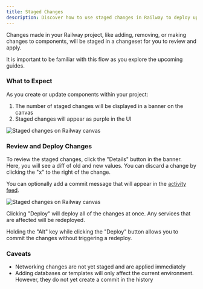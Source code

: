 ```yaml
---
title: Staged Changes
description: Discover how to use staged changes in Railway to deploy updates gradually.
---
```


Changes made in your Railway project, like adding, removing, or making changes to components, will be staged in a changeset for you to review and apply.

It is important to be familiar with this flow as you explore the upcoming guides.

### What to Expect

As you create or update components within your project:

1. The number of staged changes will be displayed in a banner on the canvas
2. Staged changes will appear as purple in the UI

<Image src="https://res.cloudinary.com/railway/image/upload/v1743124823/docs/what-to-expect_geldie.png"
            alt="Staged changes on Railway canvas"
            layout="responsive"
            width={1400} height={720} quality={100} />

### Review and Deploy Changes

To review the staged changes, click the "Details" button in the banner. Here, you will see a diff of old and new values. You can discard a change by clicking the "x" to the right of the change.

You can optionally add a commit message that will appear in the [activity feed](/guides/projects#viewing-recent-activity).

<Image src="https://res.cloudinary.com/railway/image/upload/v1743123181/docs/changes_qn15ls.png"
            alt="Staged changes on Railway canvas"
            layout="responsive"
            width={1200} height={792} quality={100} />

Clicking "Deploy" will deploy all of the changes at once. Any services that are affected will be redeployed.

Holding the "Alt" key while clicking the "Deploy" button allows you to commit the changes without triggering a redeploy.

### Caveats

- Networking changes are not yet staged and are applied immediately
- Adding databases or templates will only affect the current environment. However, they do not yet create a commit in the history
